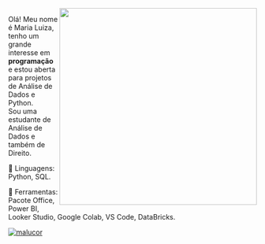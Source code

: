 <img src="https://raw.githubusercontent.com/MicaelliMedeiros/micaellimedeiros/master/image/computer-illustration.png" min-width="400px" max-width="400px" width="400px" align="right">

<p align="left"> 
  Olá! Meu nome é Maria Luiza, tenho um grande interesse em <strong>programação</strong> e estou aberta para projetos de Análise de Dados e Python.<br>
  Sou uma estudante de Análise de Dados e também de Direito.
</p>

<p align="left">
  🦄 Linguagens: Python, SQL.
</p>

<p align="left">
  💼 Ferramentas: Pacote Office, Power BI, Looker Studio, Google Colab, VS Code, DataBricks.
</p>

[![malucor](https://github-readme-stats.vercel.app/api/top-langs/?username=malucor&hide=html&layout=compact&theme=synthwave)](https://github.com/anuraghazra/github-readme-stats)

<!---
malucor/malucor is a ✨ special ✨ repository because its `README.md` (this file) appears on your GitHub profile.
You can click the Preview link to take a look at your changes.
--->
